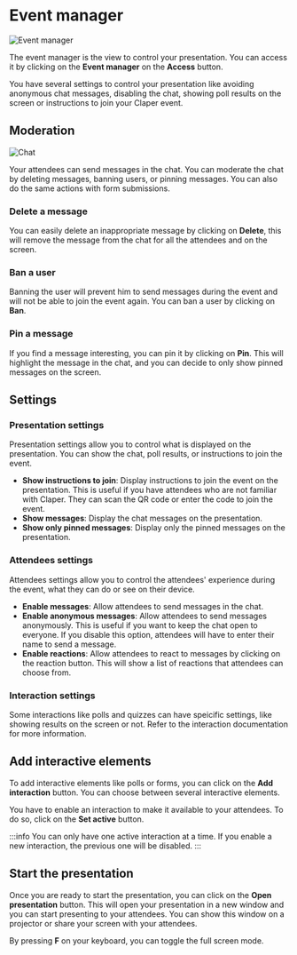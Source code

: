 # Event manager

![Event manager](/feature2.png)

The event manager is the view to control your presentation. You can access it by clicking on the **Event manager** on the **Access** button.

You have several settings to control your presentation like avoiding anonymous chat messages, disabling the chat, showing poll results on the screen or instructions to join your Claper event.

## Moderation

![Chat](/usage/manager/chat.png)

Your attendees can send messages in the chat. You can moderate the chat by deleting messages, banning users, or pinning messages. You can also do the same actions with form submissions.

### Delete a message

You can easily delete an inappropriate message by clicking on **Delete**, this will remove the message from the chat for all the attendees and on the screen.

### Ban a user

Banning the user will prevent him to send messages during the event and will not be able to join the event again. You can ban a user by clicking on **Ban**.

### Pin a message

If you find a message interesting, you can pin it by clicking on **Pin**. This will highlight the message in the chat, and you can decide to only show pinned messages on the screen.

## Settings

### Presentation settings

Presentation settings allow you to control what is displayed on the presentation. You can show the chat, poll results, or instructions to join the event.

- **Show instructions to join**: Display instructions to join the event on the presentation. This is useful if you have attendees who are not familiar with Claper. They can scan the QR code or enter the code to join the event.
- **Show messages**: Display the chat messages on the presentation.
- **Show only pinned messages**: Display only the pinned messages on the presentation.

### Attendees settings

Attendees settings allow you to control the attendees' experience during the event, what they can do or see on their device.

- **Enable messages**: Allow attendees to send messages in the chat.
- **Enable anonymous messages**: Allow attendees to send messages anonymously. This is useful if you want to keep the chat open to everyone. If you disable this option, attendees will have to enter their name to send a message.
- **Enable reactions**: Allow attendees to react to messages by clicking on the reaction button. This will show a list of reactions that attendees can choose from.

### Interaction settings

Some interactions like polls and quizzes can have speicific settings, like showing results on the screen or not. Refer to the interaction documentation for more information.

## Add interactive elements

To add interactive elements like polls or forms, you can click on the **Add interaction** button. You can choose between several interactive elements.

You have to enable an interaction to make it available to your attendees. To do so, click on the **Set active** button.

:::info
You can only have one active interaction at a time. If you enable a new interaction, the previous one will be disabled.
:::

## Start the presentation

Once you are ready to start the presentation, you can click on the **Open presentation** button. This will open your presentation in a new window and you can start presenting to your attendees. You can show this window on a projector or share your screen with your attendees.

By pressing **F** on your keyboard, you can toggle the full screen mode.
